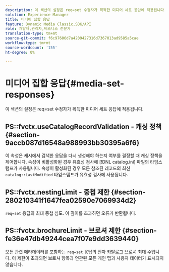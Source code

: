 ```yaml
---
description: 이 섹션의 설정은 req=set 수정자가 획득한 미디어 세트 응답에 적용됩니다.
solution: Experience Manager
title: 미디어 집합 응답
feature: Dynamic Media Classic,SDK/API
role: 개발자,관리자,비즈니스 전문가
translation-type: tm+mt
source-git-commit: f6c97606d7a4209427316d7367013ad9585a5cae
workflow-type: tm+mt
source-wordcount: '155'
ht-degree: 0%

---
```



# 미디어 집합 응답{#media-set-responses}

이 섹션의 설정은 req=set 수정자가 획득한 미디어 세트 응답에 적용됩니다.

## PS::fvctx.useCatalogRecordValidation - 캐싱 정책 {#section-9accb087d16548a988993bb30395a6f6}

이 속성은 캐시에서 검색한 응답을 다시 생성해야 하는지 여부를 결정할 때 캐싱 정책을 제어합니다. 속성이 비활성화된 경우 유효성 검사에 [!DNL catalog.ini] 파일의 타임스탬프가 사용됩니다. 속성이 활성화된 경우 모든 참조된 레코드의 최신 `catalog::LastModified` 타임스탬프가 유효성 검사에 사용됩니다.

## PS::fvctx.nestingLimit - 중첩 제한 {#section-280210341f1647fea02590e7069934d2}

`req=set` 응답의 최대 중첩 심도. 이 깊이를 초과하면 오류가 반환됩니다.

## PS::fvctx.brochureLimit - 브로셔 제한 {#section-fe36e47db49244cea7f07e9dd3639440}

모든 관련 메타데이터를 포함하는 `req=set` 응답의 전자 카탈로그 브로셔 최대 수입니다. 이 제한이 초과되면 브로셔 항목과 연관된 모든 개인 맵과 사용자 데이터가 표시되지 않습니다.
